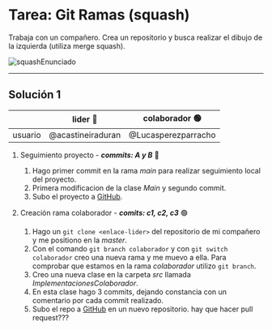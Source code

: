 # Tarea: Git Ramas (squash)
Trabaja con un compañero. Crea un repositorio y
busca realizar el dibujo de la izquierda (utiliza merge squash).

![squashEnunciado](imagenes/resulado.png)
*****
## Solución 1
|            |lider :large_blue_circle: | colaborador :green_circle: |
|------------|-----------------|----------------------------|
|usuario     |@acastineiraduran| @Lucasperezparracho        |

1. Seguimiento proyecto - ***commits: A y B*** :large_blue_circle:
    1. Hago primer commit en la rama _main_ para realizar
       seguimiento local del proyecto.
    2. Primera modificacion de la clase _Main_ y segundo commit.
    3. Subo el proyecto a [GitHub](<https://github.com/acastineiraduran/ramasSquash_v2.git>).


2. Creación rama colaborador - ***comits: c1, c2, c3*** :green_circle:
    1. Hago un `git clone <enlace-lider>` del repositorio de mi compañero y me positiono
       en la _master_.
    2. Con el comando `git branch colaborador`
       y con `git switch colaborador` creo una nueva rama y me muevo a ella.
       Para comprobar que estamos
       en la rama _colaborador_ utilizo `git branch`.
    3. Creo una nueva clase en la carpeta _src_ llamada _ImplementacionesColaborador_.
    4. En esta clase hago 3 commits, dejando constancia con un comentario por cada
       commit realizado.
    5. Subo el repo a [GitHub](<enlace-colab>) en un nuevo repositorio. hay que hacer pull request???
